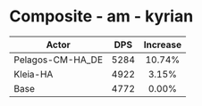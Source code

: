 # Composite - am - kyrian
| Actor | DPS | Increase |
|---|:---:|:---:|
|Pelagos-CM-HA_DE|5284|10.74%|
|Kleia-HA|4922|3.15%|
|Base|4772|0.00%|
